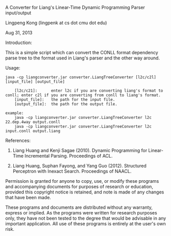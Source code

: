 A Converter for Liang's Linear-Time Dynamic Programming Parser input/output

Lingpeng Kong (lingpenk at cs dot cmu dot edu)

Aug 31, 2013

Introduction:
 
 This is a simple script which can convert the CONLL format dependency parse tree to the format used in Liang's parser and the other way around. 

Usage: 

	java -cp liangconverter.jar converter.LiangTreeConverter [l2c/c2l] [input_file] [output_file]
		
		[l2c/c21]: 		enter l2c if you are converting liang's format to conll; enter c2l if you are converting from conll to liang's format.
		[input_file]: 	the path for the input file.
		[output_file]: 	the path for the output file.
	
	example:
		java -cp liangconverter.jar converter.LiangTreeConverter l2c 22.dep.4way output.conll
		java -cp liangconverter.jar converter.LiangTreeConverter l2c input.conll output.liang

References:

 1. Liang Huang and Kenji Sagae (2010).
   Dynamic Programming for Linear-Time Incremental Parsing.
   Proceedings of ACL.

 2. Liang Huang, Suphan Fayong, and Yang Guo (2012).
   Structured Perceptron with Inexact Search.
   Proceedings of NAACL.

Permission is granted for anyone to copy, use, or modify these programs and
accompanying documents for purposes of research or education, provided this
copyright notice is retained, and note is made of any changes that have been
made.

These programs and documents are distributed without any warranty, express or
implied.  As the programs were written for research purposes only, they have
not been tested to the degree that would be advisable in any important
application.  All use of these programs is entirely at the user's own risk.